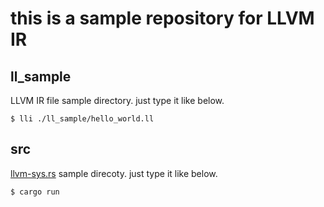 # this is a sample repository for LLVM IR

## ll_sample
  LLVM IR file sample directory.
  just type it like below.

  ```
  $ lli ./ll_sample/hello_world.ll
  ```

## src
  [llvm-sys.rs]() sample direcoty.
  just type it like below.

  ```
  $ cargo run
  ```